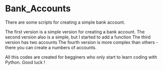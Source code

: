 # Bank_Accounts
There are some scripts for creating a simple bank account.

The first version is a simple version for creating a bank account.
The second version also is a simple, but I started to add a function 
The third version has two accounts 
The fourth version is more complex than others - there you can create a numbers of accounts.

All this codes are created for begginers who only start to learn coding with Python.
Good luck !
